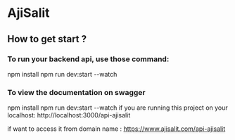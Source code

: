# AjiSalit 

## How to get start ? 


### To run your backend api, use those command: 

npm install 
npm run dev:start --watch 

### To view the documentation on swagger
npm install 
npm run dev:start --watch 
if you are running this project on your localhost: 
http://localhost:3000/api-ajisalit

if want to access it from domain name : 
https://www.ajisalit.com/api-ajisalit


